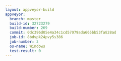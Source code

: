```yaml
---
layout: appveyor-build
appveyor:
  branch: master
  build-id: 32723279
  build-number: 269
  commit: 0dc396d05e4a34c1cd57079ada665bb53fa828ad
  job-id: 8bdvpk24pvy5s386
  job-number: 3
  os-name: Windows
  test-result: 0
---
```

